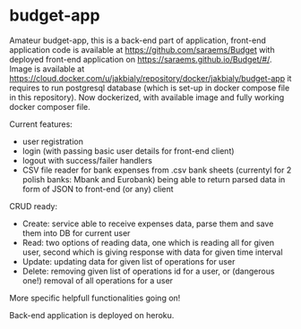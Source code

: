 # budget-app

Amateur budget-app, this is a back-end part of application, front-end application code is available at https://github.com/saraems/Budget with deployed front-end application on https://saraems.github.io/Budget/#/.
Image is available at https://cloud.docker.com/u/jakbialy/repository/docker/jakbialy/budget-app it requires to run postgresql database (which is set-up in docker compose file in this repository).
Now dockerized, with available image and fully working docker composer file.

Current features:
 * user registration
 * login (with passing basic user details for front-end client)
 * logout with success/failer handlers
 * CSV file reader for bank expenses from .csv bank sheets (currentyl for 2 polish banks: Mbank and Eurobank) being able to return parsed data in form of JSON to front-end (or any) client
 
 CRUD ready:
 * Create: service able to receive expenses data, parse them and save them into DB for current user
 * Read: two options of reading data, one which is reading all for given user, second which is giving response with data for given time interval
 * Update: updating data for given list of operations for user
 * Delete: removing given list of operations id for a user, or (dangerous one!) removal of all operations for a user
 
 More specific helpfull functionalities going on!

Back-end application is deployed on heroku.
